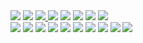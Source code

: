 <img src="https://github-readme-stats.vercel.app/api?username=huybach02&theme=react&show_icons=true&count_private=true">
<img src="https://github-readme-stats.vercel.app/api/top-langs/?username=huybach02&theme=react&layout=compact&langs_count=10">
<a href=https://www.facebook.com/imbacksss> <img src="https://img.shields.io/badge/Facebook-%231877F2.svg?style=for-the-badge&logo=Facebook&logoColor=white"> </a>
<img src="https://img.shields.io/badge/html5-%23E34F26.svg?style=for-the-badge&logo=html5&logoColor=white">
<img src="https://img.shields.io/badge/css3-%231572B6.svg?style=for-the-badge&logo=css3&logoColor=white">
<img src="https://img.shields.io/badge/javascript-%23323330.svg?style=for-the-badge&logo=javascript&logoColor=%23F7DF1E">
<img src="https://img.shields.io/badge/-GraphQL-E10098?style=for-the-badge&logo=graphql&logoColor=white">
<img src="https://img.shields.io/badge/typescript-%23007ACC.svg?style=for-the-badge&logo=typescript&logoColor=white">

<div display=""flex">
  <img src="https://img.shields.io/badge/bootstrap-%23563D7C.svg?style=for-the-badge&logo=bootstrap&logoColor=white">
<img src="https://img.shields.io/badge/express.js-%23404d59.svg?style=for-the-badge&logo=express&logoColor=%2361DAFB">
<img src="https://img.shields.io/badge/materialui-%230081CB.svg?style=for-the-badge&logo=material-ui&logoColor=white">
<img src="https://img.shields.io/badge/NPM-%23000000.svg?style=for-the-badge&logo=npm&logoColor=white">
<img src="https://img.shields.io/badge/Next-black?style=for-the-badge&logo=next.js&logoColor=white">
<img src="https://img.shields.io/badge/node.js-6DA55F?style=for-the-badge&logo=node.js&logoColor=white">
<img src="https://img.shields.io/badge/react-%2320232a.svg?style=for-the-badge&logo=react&logoColor=%2361DAFB">
<img src="https://img.shields.io/badge/React_Router-CA4245?style=for-the-badge&logo=react-router&logoColor=white">
<img src="https://img.shields.io/badge/redux-%23593d88.svg?style=for-the-badge&logo=redux&logoColor=white">
<img src="https://img.shields.io/badge/SASS-hotpink.svg?style=for-the-badge&logo=SASS&logoColor=white">
</div>
